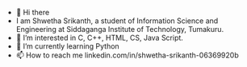 - 👋 Hi there
- I am Shwetha Srikanth, a student of Information Science and Engineering at Siddaganga Institute of Technology, Tumakuru.
- 👀 I’m interested in C, C++, HTML, CS, Java Script.
- 🌱 I’m currently learning Python
- 📫 How to reach me linkedin.com/in/shwetha-srikanth-06369920b


<!---
shwe14101/shwe14101 is a ✨ special ✨ repository because its `README.md` (this file) appears on your GitHub profile.
You can click the Preview link to take a look at your changes.
--->
